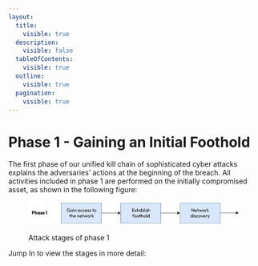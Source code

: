 ```yaml
---
layout:
  title:
    visible: true
  description:
    visible: false
  tableOfContents:
    visible: true
  outline:
    visible: true
  pagination:
    visible: true
---
```


# Phase 1 - Gaining an Initial Foothold

The first phase of our unified kill chain of sophisticated cyber attacks explains the adversaries’ actions at the beginning of the breach. All activities included in phase 1 are performed on the initially compromised asset, as shown in the following figure:

<figure><img src="../../../.gitbook/assets/image.png" alt=""><figcaption><p>Attack stages of phase 1</p></figcaption></figure>

Jump In to view the stages in more detail:
